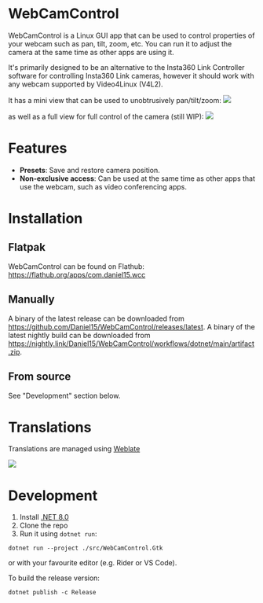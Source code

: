 # WebCamControl

WebCamControl is a Linux GUI app that can be used to control properties of your webcam such as pan, tilt, zoom, etc. You can run it to adjust the camera at the same time as other apps are using it.

It's primarily designed to be an alternative to the Insta360 Link Controller software for controlling Insta360 Link cameras, however it should work with any webcam supported by Video4Linux (V4L2).

It has a mini view that can be used to unobtrusively pan/tilt/zoom:
![](https://d.sb/projects/wcc/screenshot1.png)

as well as a full view for full control of the camera (still WIP):
![](https://d.sb/projects/wcc/screenshot2.png)

# Features
 - **Presets**: Save and restore camera position.
 - **Non-exclusive access**: Can be used at the same time as other apps that use the webcam, such as video conferencing apps.

# Installation

## Flatpak
WebCamControl can be found on Flathub: https://flathub.org/apps/com.daniel15.wcc

## Manually
A binary of the latest release can be downloaded from https://github.com/Daniel15/WebCamControl/releases/latest. A binary of the latest nightly build can be downloaded from https://nightly.link/Daniel15/WebCamControl/workflows/dotnet/main/artifact.zip.

## From source
See "Development" section below.

# Translations

Translations are managed using [Weblate](https://hosted.weblate.org/engage/wcc/)

[![](https://hosted.weblate.org/widget/wcc/multi-auto.svg)](https://hosted.weblate.org/engage/wcc/)

# Development

1. Install [.NET 8.0](https://learn.microsoft.com/en-us/dotnet/core/install/linux)
2. Clone the repo
3. Run it using `dotnet run`:
```shell
dotnet run --project ./src/WebCamControl.Gtk
```
or with your favourite editor (e.g. Rider or VS Code).

To build the release version:
```shell
dotnet publish -c Release
```
